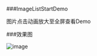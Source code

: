 ###ImageListStartDemo

图片点击动画放大至全屏查看Demo

###效果图

![image](https://github.com/1033752447@qq.com/ImageListStartDemo/Image/Logo/GIF.gif)

